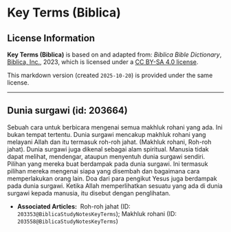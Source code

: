 # Key Terms (Biblica)

## License Information

**Key Terms (Biblica)** is based on and adapted from: _Biblica Bible Dictionary_, [Biblica, Inc.](https://www.biblica.com/), 2023, which is licensed under a [CC BY-SA 4.0 license](https://creativecommons.org/licenses/by-sa/4.0/legalcode.en).

This markdown version (created `2025-10-20`) is provided under the same license.



--------------------------------

## Dunia surgawi (id: 203664)

Sebuah cara untuk berbicara mengenai semua makhluk rohani yang ada. Ini bukan tempat tertentu. Dunia surgawi mencakup makhluk rohani yang melayani Allah dan itu termasuk roh\-roh jahat. (Makhluk rohani, Roh\-roh jahat). Dunia surgawi juga dikenal sebagai alam spiritual. Manusia tidak dapat melihat, mendengar, ataupun menyentuh dunia surgawi sendiri. Pilihan yang mereka buat berdampak pada dunia surgawi. Ini termasuk pilihan mereka mengenai siapa yang disembah dan bagaimana cara memperlakukan orang lain. Doa dari para pengikut Yesus juga berdampak pada dunia surgawi. Ketika Allah memperlihatkan sesuatu yang ada di dunia surgawi kepada manusia, itu disebut dengan penglihatan.

* **Associated Articles:**  Roh-roh jahat (ID: `203353@BiblicaStudyNotesKeyTerms`); Makhluk rohani (ID: `203558@BiblicaStudyNotesKeyTerms`)

